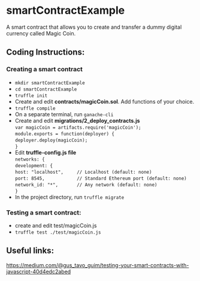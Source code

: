 # smartContractExample
A smart contract that allows you to create and transfer a dummy digital currency called Magic Coin.  

## Coding Instructions:  

### Creating a smart contract  
- `mkdir smartContractExample`  
- `cd smartContractExample`  
- `truffle init`  
- Create and edit __contracts/magicCoin.sol__. Add functions of your choice.  
- `truffle compile`  
- On a separate terminal, run `ganache-cli`  
- Create and edit __migrations/2_deploy_contracts.js__  
     `var magicCoin = artifacts.require('magicCoin');`  
     `module.exports = function(deployer) {`  
        `deployer.deploy(magicCoin);`  
     `}`  
- Edit __truffle-config.js file__  
    `networks: {`  
      `development: {`  
      `host: "localhost",     // Localhost (default: none)`  
      `port: 8545,            // Standard Ethereum port (default: none)`  
      `network_id: "*",       // Any network (default: none)`  
    `}`  
- In the project directory, run `truffle migrate`  
    
### Testing a smart contract:  
- create and edit test/magicCoin.js  
- `truffle test ./test/magicCoin.js`  

## Useful links:
https://medium.com/@gus_tavo_guim/testing-your-smart-contracts-with-javascript-40d4edc2abed


